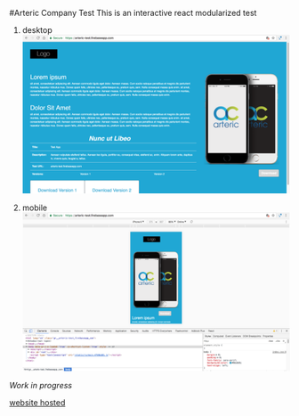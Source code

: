 #Arteric Company Test
This is an interactive react modularized test

1. desktop
![desktop](/desktop.png "desktop")

1. mobile
![mobile](/mobile.png "mobile")


*Work in progress*


[website hosted](https://arteric-test.firebaseapp.com/)